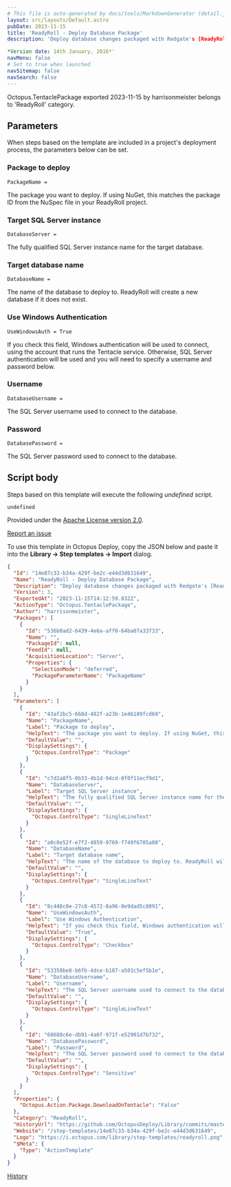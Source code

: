 ```yaml
---
# This file is auto-generated by docs/tools/MarkdownGenerator (detail.js)
layout: src/layouts/Default.astro
pubDate: 2023-11-15
title: 'ReadyRoll - Deploy Database Package'
description: 'Deploy database changes packaged with Redgate's [ReadyRoll](http://www.ready-roll.com/). Requires the Microsoft SQL Command Line Utilities 11 or later to be installed on the tentacle.

*Version date: 14th January, 2016*'
navMenu: false
# Set to true when launched
navSitemap: false
navSearch: false
---
```


Octopus.TentaclePackage exported 2023-11-15 by harrisonmeister belongs to 'ReadyRoll' category.

## Parameters

When steps based on the template are included in a project's deployment process, the parameters below can be set.


<div class="param">

### Package to deploy

`PackageName = `

The package you want to deploy. If using NuGet, this matches the package ID from the NuSpec file in your ReadyRoll project.

</div>
        
<div class="param">

### Target SQL Server instance

`DatabaseServer = `

The fully qualified SQL Server instance name for the target database.

</div>
        
<div class="param">

### Target database name

`DatabaseName = `

The name of the database to deploy to. ReadyRoll will create a new database if it does not exist.

</div>
        
<div class="param">

### Use Windows Authentication

`UseWindowsAuth = True`

If you check this field, Windows authentication will be used to connect, using the account that runs the Tentacle service. Otherwise, SQL Server authentication will be used and you will need to specify a username and password below.

</div>
        
<div class="param">

### Username

`DatabaseUsername = `

The SQL Server username used to connect to the database.

</div>
        
<div class="param">

### Password

`DatabasePassword = `

The SQL Server password used to connect to the database.

</div>
        

## Script body

Steps based on this template will execute the following *undefined* script.

```text
undefined
```

Provided under the [Apache License version 2.0](https://github.com/OctopusDeploy/Library/blob/master/LICENSE.txt).

[Report an issue](https://github.com/OctopusDeploy/Library/issues/new?assignees=&labels=&projects=&template=bug-report.yml&title=Issue%20with%20ReadyRoll%20-%20Deploy%20Database%20Package&step-template=ReadyRoll%20-%20Deploy%20Database%20Package)

<div class="get-json">

To use this template in Octopus Deploy, copy the JSON below and paste it into the **Library → Step templates → Import** dialog.

```json
{
  "Id": "14e87c33-b34a-429f-be2c-e44d3d631649",
  "Name": "ReadyRoll - Deploy Database Package",
  "Description": "Deploy database changes packaged with Redgate's [ReadyRoll](http://www.ready-roll.com/). Requires the Microsoft SQL Command Line Utilities 11 or later to be installed on the tentacle.\n\n*Version date: 14th January, 2016*",
  "Version": 3,
  "ExportedAt": "2023-11-15T14:12:59.832Z",
  "ActionType": "Octopus.TentaclePackage",
  "Author": "harrisonmeister",
  "Packages": [
    {
      "Id": "536b0ad2-6439-4e6a-aff0-64ba07a33733",
      "Name": "",
      "PackageId": null,
      "FeedId": null,
      "AcquisitionLocation": "Server",
      "Properties": {
        "SelectionMode": "deferred",
        "PackageParameterName": "PackageName"
      }
    }
  ],
  "Parameters": [
    {
      "Id": "43af2bc5-668d-482f-a23b-1e46189fcd69",
      "Name": "PackageName",
      "Label": "Package to deploy",
      "HelpText": "The package you want to deploy. If using NuGet, this matches the package ID from the NuSpec file in your ReadyRoll project.",
      "DefaultValue": "",
      "DisplaySettings": {
        "Octopus.ControlType": "Package"
      }
    },
    {
      "Id": "c7d2a8f5-0b33-4b1d-94cd-0f0f11ecf9d1",
      "Name": "DatabaseServer",
      "Label": "Target SQL Server instance",
      "HelpText": "The fully qualified SQL Server instance name for the target database.",
      "DefaultValue": "",
      "DisplaySettings": {
        "Octopus.ControlType": "SingleLineText"
      }
    },
    {
      "Id": "a0c8e52f-e7f2-4859-9769-f749f6705a08",
      "Name": "DatabaseName",
      "Label": "Target database name",
      "HelpText": "The name of the database to deploy to. ReadyRoll will create a new database if it does not exist.",
      "DefaultValue": "",
      "DisplaySettings": {
        "Octopus.ControlType": "SingleLineText"
      }
    },
    {
      "Id": "8c448c0e-27c8-4572-8a96-0e9dad5c8091",
      "Name": "UseWindowsAuth",
      "Label": "Use Windows Authentication",
      "HelpText": "If you check this field, Windows authentication will be used to connect, using the account that runs the Tentacle service. Otherwise, SQL Server authentication will be used and you will need to specify a username and password below.",
      "DefaultValue": "True",
      "DisplaySettings": {
        "Octopus.ControlType": "Checkbox"
      }
    },
    {
      "Id": "53358be8-b6fb-4dce-b107-a501c5ef5b1e",
      "Name": "DatabaseUsername",
      "Label": "Username",
      "HelpText": "The SQL Server username used to connect to the database.",
      "DefaultValue": "",
      "DisplaySettings": {
        "Octopus.ControlType": "SingleLineText"
      }
    },
    {
      "Id": "60688c6e-db91-4a6f-971f-e52901d7b732",
      "Name": "DatabasePassword",
      "Label": "Password",
      "HelpText": "The SQL Server password used to connect to the database.",
      "DefaultValue": "",
      "DisplaySettings": {
        "Octopus.ControlType": "Sensitive"
      }
    }
  ],
  "Properties": {
    "Octopus.Action.Package.DownloadOnTentacle": "False"
  },
  "Category": "ReadyRoll",
  "HistoryUrl": "https://github.com/OctopusDeploy/Library/commits/master/step-templates//opt/buildagent/work/75443764cd38076d/step-templates/readyroll-deploy-database-package.json",
  "Website": "/step-templates/14e87c33-b34a-429f-be2c-e44d3d631649",
  "Logo": "https://i.octopus.com/library/step-templates/readyroll.png",
  "$Meta": {
    "Type": "ActionTemplate"
  }
}
```

[History](https://github.com/OctopusDeploy/Library/commits/master/step-templates/https://github.com/OctopusDeploy/Library/commits/master/step-templates//opt/buildagent/work/75443764cd38076d/step-templates/readyroll-deploy-database-package.json)

</div>
